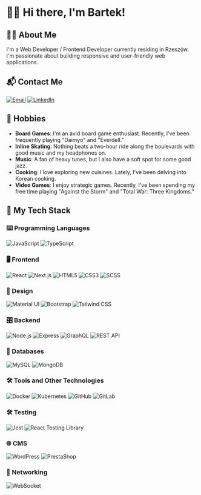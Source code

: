 # 🙋‍♂️ Hi there, I'm Bartek!

## 👨‍💻 About Me

I'm a Web Developer / Frontend Developer currently residing in Rzeszów. I'm passionate about building responsive and user-friendly web applications.

## 📬 Contact Me
[![Email](https://img.shields.io/badge/-depciuch322%40gmail.com-D14836?style=for-the-badge&logo=gmail&logoColor=white)](mailto:depciuch322@gmail.com)
[![LinkedIn](https://img.shields.io/badge/-Bartłomiej_Depciuch-0077B5?style=for-the-badge&logo=linkedin&logoColor=white)](https://www.linkedin.com/in/bart%C5%82omiej-depciuch/)

## 🎲 Hobbies
- **Board Games**: I'm an avid board game enthusiast. Recently, I've been frequently playing "Daimyo" and "Everdell."
- **Inline Skating**: Nothing beats a two-hour ride along the boulevards with good music and my headphones on.
- **Music**: A fan of heavy tunes, but I also have a soft spot for some good jazz.
- **Cooking**: I love exploring new cuisines. Lately, I've been delving into Korean cooking.
- **Video Games**: I enjoy strategic games. Recently, I've been spending my free time playing "Against the Storm" and "Total War: Three Kingdoms."




## 🔧 My Tech Stack

### ⌨️ Programming Languages
![JavaScript](https://img.shields.io/badge/-JavaScript-F7DF1E?style=for-the-badge&logo=javascript&logoColor=black)
![TypeScript](https://img.shields.io/badge/-TypeScript-3178C6?style=for-the-badge&logo=typescript&logoColor=white)

### 🖥️ Frontend
![React](https://img.shields.io/badge/-React-61DAFB?style=for-the-badge&logo=react&logoColor=black)
![Next.js](https://img.shields.io/badge/-Next.js-000000?style=for-the-badge&logo=next.js&logoColor=white)
![HTML5](https://img.shields.io/badge/-HTML5-E34F26?style=for-the-badge&logo=html5&logoColor=white)
![CSS3](https://img.shields.io/badge/-CSS3-1572B6?style=for-the-badge&logo=css3&logoColor=white)
![SCSS](https://img.shields.io/badge/-SCSS-CC6699?style=for-the-badge&logo=sass&logoColor=white)

### 🎨 Design
![Material UI](https://img.shields.io/badge/-Material_UI-0081CB?style=for-the-badge&logo=material-ui&logoColor=white)
![Bootstrap](https://img.shields.io/badge/-Bootstrap-7952B3?style=for-the-badge&logo=bootstrap&logoColor=white)
![Tailwind CSS](https://img.shields.io/badge/-Tailwind_CSS-06B6D4?style=for-the-badge&logo=tailwind-css&logoColor=white)

### 🎛️ Backend
![Node.js](https://img.shields.io/badge/-Node.js-339933?style=for-the-badge&logo=node.js&logoColor=white)
![Express](https://img.shields.io/badge/-Express-000000?style=for-the-badge&logo=express&logoColor=white)
![GraphQL](https://img.shields.io/badge/-GraphQL-E10098?style=for-the-badge&logo=graphql&logoColor=white)
![REST API](https://img.shields.io/badge/-REST_API-005571?style=for-the-badge)

### 💾 Databases
![MySQL](https://img.shields.io/badge/-MySQL-4479A1?style=for-the-badge&logo=mysql&logoColor=white)
![MongoDB](https://img.shields.io/badge/-MongoDB-47A248?style=for-the-badge&logo=mongodb&logoColor=white)

### 🛠️ Tools and Other Technologies
![Docker](https://img.shields.io/badge/-Docker-2496ED?style=for-the-badge&logo=docker&logoColor=white)
![Kubernetes](https://img.shields.io/badge/-Kubernetes-326CE5?style=for-the-badge&logo=kubernetes&logoColor=white)
![GitHub](https://img.shields.io/badge/-GitHub-181717?style=for-the-badge&logo=github&logoColor=white)
![GitLab](https://img.shields.io/badge/-GitLab-FC6D26?style=for-the-badge&logo=gitlab&logoColor=white)

### 🛠️ Testing
![Jest](https://img.shields.io/badge/-Jest-C21325?style=for-the-badge&logo=jest&logoColor=white)
![React Testing Library](https://img.shields.io/badge/-React_Testing_Library-E33332?style=for-the-badge&logo=testing-library&logoColor=white)

### 🌐 CMS
![WordPress](https://img.shields.io/badge/-WordPress-21759B?style=for-the-badge&logo=wordpress&logoColor=white)
![PrestaShop](https://img.shields.io/badge/-PrestaShop-DF0067?style=for-the-badge&logo=prestashop&logoColor=white)

### 📡 Networking
![WebSocket](https://img.shields.io/badge/-WebSocket-00ACEE?style=for-the-badge&logo=websocket&logoColor=white)
